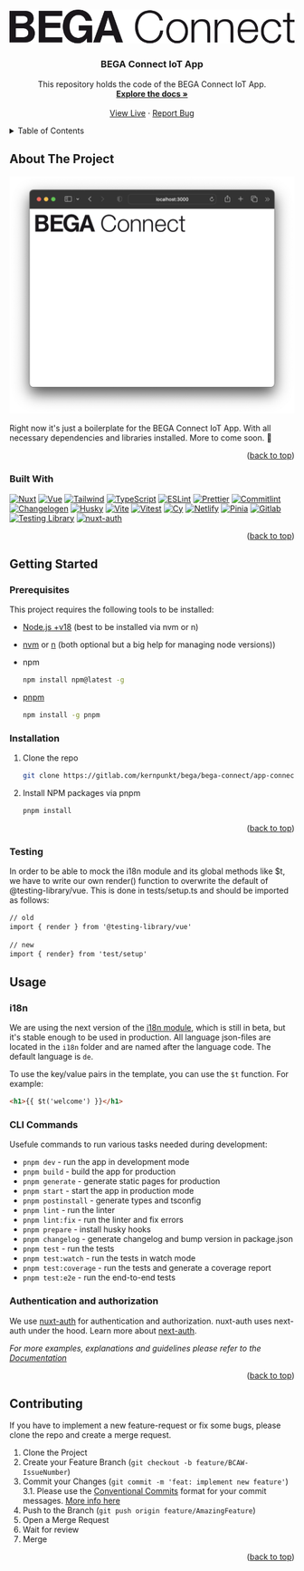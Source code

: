 <!-- Template taken from https://github.com/othneildrew/Best-README-Template/ -->

<a name="readme-top"></a>

<!-- PROJECT SHIELDS -->
<!--
*** I'm using markdown "reference style" links for readability.
*** Reference links are enclosed in brackets [ ] instead of parentheses ( ).
*** See the bottom of this document for the declaration of the reference variables
*** for contributors-url, forks-url, etc. This is an optional, concise syntax you may use.
*** https://www.markdownguide.org/basic-syntax/#reference-style-links
-->

<!-- PROJECT LOGO -->
<br />
<div align="center">
  <a href="https://gitlab.com/kernpunkt/bega/bega-connect/app-connect-iot">
    <img src="docs/logo.svg" alt="Logo">
  </a>

<h3 align="center">BEGA Connect IoT App</h3>

  <p align="center">
    This repository holds the code of the BEGA Connect IoT App.
    <br />
    <a href="#"><strong>Explore the docs »</strong></a>
    <br />
    <br />
    <a href="https://connect-app-iot-prod.netlify.app/">View Live</a>
    ·
    <a href="https://kernpunkt.atlassian.net/jira/software/c/projects/BCWA/boards/22">Report Bug</a>
  </p>
</div>

<!-- TABLE OF CONTENTS -->
<details>
  <summary>Table of Contents</summary>
  <ol>
    <li>
      <a href="#about-the-project">About The Project</a>
      <ul>
        <li><a href="#built-with">Built With</a></li>
      </ul>
    </li>
    <li>
      <a href="#getting-started">Getting Started</a>
      <ul>
        <li><a href="#prerequisites">Prerequisites</a></li>
        <li><a href="#installation">Installation</a></li>
      </ul>
    </li>
    <li>
      <a href="#usage">Usage</a>
      <ul>
        <li><a href="#i18n">i18n</a></li>
        <li><a href="#cli-commands">CLI Commands</a></li>
        <li><a href="#authentication-and-authorization">Authentication & authorization</a></li>
      </ul>
    </li>
    <li><a href="#contributing">Contributing</a></li>
  </ol>
</details>

<!-- ABOUT THE PROJECT -->

## About The Project

[![Product Name Screen Shot][product-screenshot]](https://connect-app-iot-prod.netlify.app/)

Right now it's just a boilerplate for the BEGA Connect IoT App. With all necessary dependencies and libraries installed.
More to come soon. 🤞

<p align="right">(<a href="#readme-top">back to top</a>)</p>

### Built With

[![Nuxt][nuxt.com]][nuxt-url]
[![Vue][vue.js]][vue-url]
[![Tailwind][tailwindcss.com]][tailwind-url]
[![TypeScript][typescriptlang.org]][typescript-url]
[![ESLint][eslint.org]][eslint-url]
[![Prettier][prettier.io]][prettier-url]
[![Commitlint][commitlint.js]][commitlint-url]
[![Changelogen][changelogen]][changelogen-url]
[![Husky][husky]][husky-url]
[![Vite][vitejs.dev]][vite-url]
[![Vitest][vitest.dev]][vitest-url]
[![Cy][cypress.io]][cypress-url]
[![Netlify][netlify.com]][netlify-url]
[![Pinia][pinia]][pinia-url]
[![Gitlab][gitlab.com]][gitlab-url]
[![Testing Library][testing-library.com]][testing-library-url]
[![nuxt-auth][nuxt-auth-badge]][nuxt-auth-url]

<p align="right">(<a href="#readme-top">back to top</a>)</p>

<!-- GETTING STARTED -->

## Getting Started

### Prerequisites

This project requires the following tools to be installed:

- [Node.js +v18](https://nodejs.org/en/) (best to be installed via nvm or n)
- [nvm](https://github.com/nvm-sh/nvm) or [n](https://github.com/tj/n) (both optional but a big help for managing node versions))
- npm

  ```sh
  npm install npm@latest -g
  ```

- [pnpm](https://pnpm.io/)

  ```sh
  npm install -g pnpm
  ```

### Installation

1. Clone the repo
   ```sh
   git clone https://gitlab.com/kernpunkt/bega/bega-connect/app-connect-iot
   ```
2. Install NPM packages via pnpm
   ```sh
   pnpm install
   ```

<p align="right">(<a href="#readme-top">back to top</a>)</p>

### Testing
In order to be able to mock the i18n module and its global methods like $t, we have to write our own render() function to overwrite the default of @testing-library/vue.
This is done in tests/setup.ts and should be imported as follows:  
```
// old
import { render } from '@testing-library/vue'

// new
import { render} from 'test/setup'
```

<!-- USAGE EXAMPLES -->

## Usage

### i18n

We are using the next version of the [i18n module](https://v8.i18n.nuxtjs.org/getting-started/setup), which is still in beta, but it's stable enough to be used in production.
All language json-files are located in the `i18n` folder and are named after the language code. The default language is `de`.

To use the key/value pairs in the template, you can use the `$t` function. For example:

```html
<h1>{{ $t('welcome') }}</h1>
```

### CLI Commands

Usefule commands to run various tasks needed during development:

- `pnpm dev` - run the app in development mode
- `pnpm build` - build the app for production
- `pnpm generate` - generate static pages for production
- `pnpm start` - start the app in production mode
- `pnpm postinstall` - generate types and tsconfig
- `pnpm lint` - run the linter
- `pnpm lint:fix` - run the linter and fix errors
- `pnpm prepare` - install husky hooks
- `pnpm changelog` - generate changelog and bump version in package.json
- `pnpm test` - run the tests
- `pnpm test:watch` - run the tests in watch mode
- `pnpm test:coverage` - run the tests and generate a coverage report
- `pnpm test:e2e` - run the end-to-end tests


### Authentication and authorization
We use [nuxt-auth](https://github.com/sidebase/nuxt-auth) for authentication and authorization. nuxt-auth uses next-auth under the hood. Learn more about [next-auth](https://next-auth.js.org).


_For more examples, explanations and guidelines please refer to the [Documentation](#)_

<p align="right">(<a href="#readme-top">back to top</a>)</p>

<!-- CONTRIBUTING -->

## Contributing

If you have to implement a new feature-request or fix some bugs, please clone the repo and create a merge request.

1. Clone the Project
2. Create your Feature Branch (`git checkout -b feature/BCAW-IssueNumber`)
3. Commit your Changes (`git commit -m 'feat: implement new feature'`)  
   3.1. Please use the [Conventional Commits](https://www.conventionalcommits.org/en/v1.0.0/) format for your commit messages. [More info here](#)
4. Push to the Branch (`git push origin feature/AmazingFeature`)
5. Open a Merge Request
6. Wait for review
7. Merge

<p align="right">(<a href="#readme-top">back to top</a>)</p>

<!-- MARKDOWN LINKS & IMAGES -->
<!-- https://www.markdownguide.org/basic-syntax/#reference-style-links -->

[product-screenshot]: docs/screenshot.png

<!-- dependencies -->

[changelogen]: https://img.shields.io/badge/changelogen-yellow?style=for-the-badge&logo=unjs&logoColor=white
[changelogen-url]: https://github.com/unjs/changelogen
[commitlint.js]: https://img.shields.io/badge/commitlint-green?style=for-the-badge&logo=commitlint&logoColor=white
[commitlint-url]: https://github.com/conventional-changelog/commitlint
[cypress.io]: https://img.shields.io/badge/cypress-blue?style=for-the-badge&logo=cypress&logoColor=white
[cypress-url]: https://cypress.io
[eslint.org]: https://img.shields.io/badge/ESLint-4B3263?style=for-the-badge&logo=eslint&logoColor=white
[eslint-url]: https://eslint.org/
[gitlab.com]: https://img.shields.io/badge/gitlab-FC6D27?style=for-the-badge&logo=gitlab&logoColor=white
[gitlab-url]: https://gitlab.com/kernpunkt/bega/bega-connect/app-connect-iot
[husky]: https://img.shields.io/badge/husky-4B3263?style=for-the-badge&logo=husky&logoColor=white
[husky-url]: https://typicode.github.io/husky/#/
[netlify.com]: https://img.shields.io/badge/netlify-00C7B7?style=for-the-badge&logo=netlify&logoColor=white
[netlify-url]: https://netlify.com
[nuxt.com]: https://img.shields.io/badge/Nuxt-002E3B?style=for-the-badge&logo=nuxtdotjs&logoColor=#00DC82
[nuxt-auth-url]: https://github.com/sidebase/nuxt-auth
[nuxt-auth-badge]: https://img.shields.io/badge/nuxt--auth-4B3263?style=for-the-badge&logo=nuxt-dot-js&logoColor=white
[nuxt-url]: https://nuxt.com/
[pinia]: https://img.shields.io/badge/pinia-4B3263?style=for-the-badge&logo=pinia&logoColor=white
[pinia-url]: pinia.vuejs.org/
[prettier.io]: https://img.shields.io/badge/Prettier-F7B93E?style=for-the-badge&logo=prettier&logoColor=white
[prettier-url]: https://prettier.io/
[tailwindcss.com]: https://img.shields.io/badge/tailwindcss-%2338B2AC.svg?style=for-the-badge&logo=tailwind-css&logoColor=white
[tailwind-url]: https://tailwindcss.com
[testing-library.com]: https://img.shields.io/badge/testing--library-4B3263?style=for-the-badge&logo=testing-library&logoColor=white
[testing-library-url]: https://testing-library.com/
[typescriptlang.org]: https://img.shields.io/badge/TypeScript-007ACC?style=for-the-badge&logo=typescript&logoColor=white
[typescript-url]: https://typescriptlang.org
[vue.js]: https://img.shields.io/badge/Vue.js-35495E?style=for-the-badge&logo=vuedotjs&logoColor=4FC08D
[vue-url]: https://vuejs.org/
[vitejs.dev]: https://img.shields.io/badge/Vite-646CFF?style=for-the-badge&logo=vite&logoColor=white
[vite-url]: https://vitejs.dev/
[vitest.dev]: https://img.shields.io/badge/Vitest-646CFF?style=for-the-badge&logo=vite&logoColor=white
[vitest-url]: https://vitest.dev/
